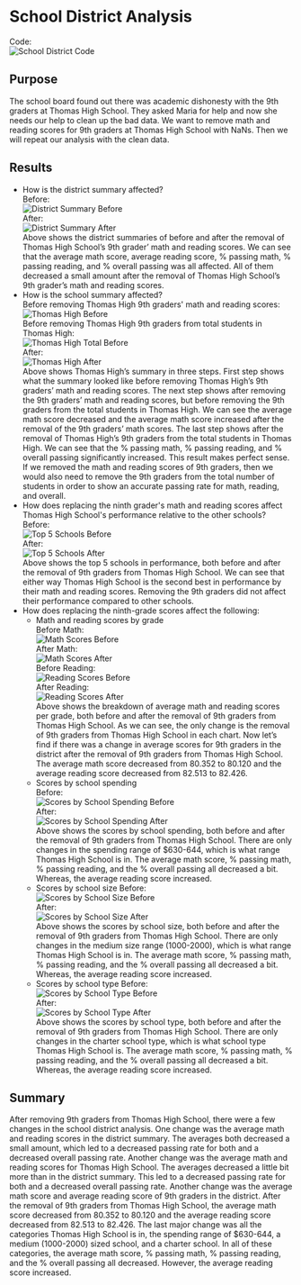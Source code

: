 # School District Analysis
Code:\
![School District Code](PyCitySchools_Challenge.ipynb)
## Purpose
The school board found out there was academic dishonesty with the 9th graders at Thomas High School. They asked Maria for help and now she needs our help to clean up the bad data. We want to remove math and reading scores for 9th graders at Thomas High School with NaNs. Then we will repeat our analysis with the clean data.
## Results
- How is the district summary affected?\
Before:\
![District Summary Before](analysis/District_Summary_Before.PNG)\
After:\
![District Summary After](analysis/District_Summary_After.PNG)\
Above shows the district summaries of before and after the removal of Thomas High School’s 9th grader’ math and reading scores. We can see that the average math score, average reading score, % passing math, % passing reading, and % overall passing was all affected. All of them decreased a small amount after the removal of Thomas High School’s 9th grader’s math and reading scores.
- How is the school summary affected?\
Before removing Thomas High 9th graders' math and reading scores:\
![Thomas High Before](analysis/Thomas_High_Analysis_Before.PNG)\
Before removing Thomas High 9th graders from total students in Thomas High:\
![Thomas High Total Before](analysis/Before_Removing_9th_Graders.PNG)\
After:\
![Thomas High After](analysis/Thomas_High_Analysis_After.PNG)\
Above shows Thomas High’s summary in three steps. First step shows what the summary looked like before removing Thomas High’s 9th graders’ math and reading scores. The next step shows after removing the 9th graders’ math and reading scores, but before removing the 9th graders from the total students in Thomas High.  We can see the average math score decreased and the average math score increased after the removal of the 9th graders’ math scores. The last step shows after the removal of Thomas High’s 9th graders from the total students in Thomas High. We can see that the % passing math, % passing reading, and % overall passing significantly increased. This result makes perfect sense. If we removed the math and reading scores of 9th graders, then we would also need to remove the 9th graders from the total number of students in order to show an accurate passing rate for math, reading, and overall.
- How does replacing the ninth grader's math and reading scores affect Thomas High School's performance relative to the other schools?
Before:\
![Top 5 Schools Before](analysis/Top_Five_Schools_Before.PNG)\
After:\
![Top 5 Schools After](analysis/Top_Five_Schools_After.PNG)\
Above shows the top 5 schools in performance, both before and after the removal of 9th graders from Thomas High School. We can see that either way Thomas High School is the second best in performance by their math and reading scores. Removing the 9th graders did not affect their performance compared to other schools.
- How does replacing the ninth-grade scores affect the following:
  - Math and reading scores by grade\
  Before Math:\
  ![Math Scores Before](analysis/Math_Scores_By_Grade_Before.PNG)\
  After Math:\
  ![Math Scores After](analysis/Math_Scores_By_Grade_After.PNG)\
  Before Reading:\
  ![Reading Scores Before](analysis/Reading_Scores_By_Grade_Before.PNG)\
  After Reading:\
  ![Reading Scores After](analysis/Reading_Scores_By_Grade_After.PNG)\
  Above shows the breakdown of average math and reading scores per grade, both before and after the removal of 9th graders from Thomas High School. As we can see, the only change is the removal of 9th graders from Thomas High School in each chart. Now let’s find if there was a change in average scores for 9th graders in the district after the removal of 9th graders from Thomas High School. The average math score decreased from 80.352 to 80.120 and the average reading score decreased from 82.513 to 82.426. 
  - Scores by school spending\
  Before:\
  ![Scores by School Spending Before](analysis/Scores_By_School_Spending_Before.PNG)\
  After:\
  ![Scores by School Spending After](analysis/Scores_By_School_Spending_After.PNG)\
  Above shows the scores by school spending, both before and after the removal of 9th graders from Thomas High School.  There are only changes in the spending range of $630-644, which is what range Thomas High School is in. The average math score, % passing math, % passing reading, and the % overall passing all decreased a bit. Whereas, the average reading score increased. 
  - Scores by school size
  Before:\
  ![Scores by School Size Before](analysis/Scores_By_School_Size_Before.PNG)\
  After:\
  ![Scores by School Size After](analysis/Scores_By_School_Size_After.PNG)\
  Above shows the scores by school size, both before and after the removal of 9th graders from Thomas High School.  There are only changes in the medium size range (1000-2000), which is what range Thomas High School is in. The average math score, % passing math, % passing reading, and the % overall passing all decreased a bit. Whereas, the average reading score increased.
  - Scores by school type
    Before:\
  ![Scores by School Type Before](analysis/Scores_By_School_Type_Before.PNG)\
  After:\
  ![Scores by School Type After](analysis/Scores_By_School_Type_After.PNG)\
  Above shows the scores by school type, both before and after the removal of 9th graders from Thomas High School.  There are only changes in the charter school type, which is what school type Thomas High School is. The average math score, % passing math, % passing reading, and the % overall passing all decreased a bit. Whereas, the average reading score increased.
## Summary
After removing 9th graders from Thomas High School, there were a few changes in the school district analysis. One change was the average math and reading scores in the district summary. The averages both decreased a small amount, which led to a decreased passing rate for both and a decreased overall passing rate. Another change was the average math and reading scores for Thomas High School. The averages decreased a little bit more than in the district summary. This led to a decreased passing rate for both and a decreased overall passing rate.  Another change was the average math score and average reading score of 9th graders in the district. After the removal of 9th graders from Thomas High School, the average math score decreased from 80.352 to 80.120 and the average reading score decreased from 82.513 to 82.426. The last major change was all the categories Thomas High School is in, the spending range of $630-644, a medium (1000-2000) sized school, and a charter school. In all of these categories, the average math score, % passing math, % passing reading, and the % overall passing all decreased. However, the average reading score increased.
